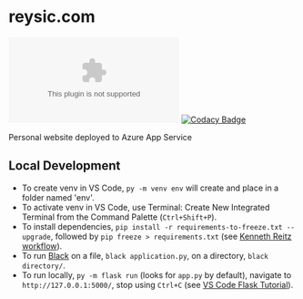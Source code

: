 # reysic.com

[![Build Status](https://dev.azure.com/reysic/reysic.com/_apis/build/status/jeremy-hicks.reysic.com?branchName=master)](https://dev.azure.com/reysic/reysic.com/_build/latest?definitionId=1&branchName=master)
[![Codacy Badge](https://api.codacy.com/project/badge/Grade/cf1fa25740894ad19d7f635b423f0cfe)](https://www.codacy.com/manual/jeremy-hicks/reysic.com?utm_source=github.com&amp;utm_medium=referral&amp;utm_content=jeremy-hicks/reysic.com&amp;utm_campaign=Badge_Grade)

Personal website deployed to Azure App Service

## Local Development

* To create venv in VS Code, `py -m venv env` will create and place in a folder named 'env'.
* To activate venv in VS Code, use Terminal: Create New Integrated Terminal from the Command Palette (`Ctrl+Shift+P`).
* To install dependencies, `pip install -r requirements-to-freeze.txt --upgrade`, followed by `pip freeze > requirements.txt` (see [Kenneth Reitz workflow](https://www.kennethreitz.org/essays/a-better-pip-workflow)).
* To run [Black](https://pypi.org/project/black/) on a file, `black application.py`, on a directory, `black directory/`.
* To run locally, `py -m flask run` (looks for `app.py` by default), navigate to `http://127.0.0.1:5000/`, stop using `Ctrl+C` (see [VS Code Flask Tutorial](https://code.visualstudio.com/docs/python/tutorial-flask)).
